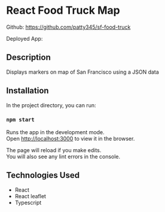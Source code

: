 # React Food Truck Map

Github: https://github.com/patty345/sf-food-truck

Deployed App: 

## Description
Displays markers on map of San Francisco using a JSON data

## Installation
In the project directory, you can run:

### `npm start`

Runs the app in the development mode.\
Open [http://localhost:3000](http://localhost:3000) to view it in the browser.

The page will reload if you make edits.\
You will also see any lint errors in the console.


## Technologies Used

- React
- React leaflet
- Typescript

